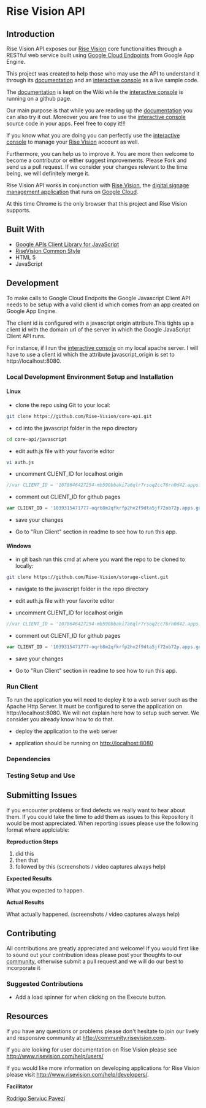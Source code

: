 # Rise Vision API

## Introduction

Rise Vision API exposes our [Rise Vision](http://rva.risevision.com) core functionalities through a RESTful web service built using [Google Cloud Endpoints](https://developers.google.com/appengine/docs/java/endpoints/) from Google App Engine.   

This project was created to help those who may use the API to understand it through its [documentation](https://github.com/Rise-Vision/core-api/wiki) and an [interactive console](http://rise-vision.github.io/core-api/) as a live sample code.

The [documentation](https://github.com/Rise-Vision/core-api/wiki) is kept on the Wiki while the [interactive console](http://rise-vision.github.io/core-api/) is running on a github page. 

Our main purpose is that while you are reading up the [documentation](https://github.com/Rise-Vision/core-api/wiki) you can also try it out. Moreover you are free to use the [interactive console](http://rise-vision.github.io/core-api/) source code in your apps. Feel free to copy it!!!

If you know what you are doing you can perfectly use the [interactive console](http://rise-vision.github.io/core-api/) to manage your [Rise Vision](http://rva.risevision.com) account as well. 

Furthermore, you can help us to improve it. You are more then welcome to become a contributor or either suggest improvements. Please Fork and send us a pull request. If we consider your changes relevant to the time being, we will definitely merge it.      

Rise Vision API works in conjunction with [Rise Vision](http://www.risevision.com), the [digital signage management application](http://rva.risevision.com/) that runs on [Google Cloud](https://cloud.google.com).

At this time Chrome is the only browser that this project and Rise Vision supports.

## Built With

- [Google APIs Client Library for JavaScript](https://developers.google.com/api-client-library/javascript/)
- [RiseVision Common Style](https://github.com/Rise-Vision/common-style)
- HTML 5
- JavaScript


## Development
 
 To make calls to Google Cloud Endpoits the Google Javascript Client API needs to be setup with a valid client id which comes from an app created on Google App Engine.
 
 The client id is configured with a javascript origin attribute.This tights up a client id with the domain url of the server in which the Google JavaScript Client API runs. 
 
 For instance, if I run the [interactive console](http://rise-vision.github.io/core-api/) on my local apache server. I will have to use a client id which the attribute javascript_origin is set to http://localhost:8080.


### Local Development Environment Setup and Installation


#### Linux


* clone the repo using Git to your local:
```bash
git clone https://github.com/Rise-Vision/core-api.git
```

* cd into the javascript folder in the repo directory
```bash
cd core-api/javascript
```

* edit auth.js file with your favorite editor
```bash
vi auth.js
```

* uncomment CLIENT_ID for localhost origin
```javascript
//var CLIENT_ID = '1078646427254-mb590bbaki7a6qlr7rsoq2cc76rn0d42.apps.googleusercontent.com'; //CLIENT_ID for local development
```

* comment out CLIENT_ID for github pages
```javascript
var CLIENT_ID = '1039315471777-oqrb8m2qfkrfp2hv2f9dta5jf72ob72p.apps.googleusercontent.com'; // CLIENT_ID for github pages
```
* save your changes

* Go to "Run Client" section in readme to see how to run this app.

#### Windows 

* in git bash run this cmd at where you want the repo to be cloned to locally:
```bash
git clone https://github.com/Rise-Vision/storage-client.git
```

* navigate to the javascript folder in the repo directory

* edit auth.js file with your favorite editor  

* uncomment CLIENT_ID for localhost origin
```javascript
//var CLIENT_ID = '1078646427254-mb590bbaki7a6qlr7rsoq2cc76rn0d42.apps.googleusercontent.com'; //CLIENT_ID for local development
```

* comment out CLIENT_ID for github pages
```javascript
var CLIENT_ID = '1039315471777-oqrb8m2qfkrfp2hv2f9dta5jf72ob72p.apps.googleusercontent.com'; // CLIENT_ID for github pages
```
* save your changes

* Go to "Run Client" section in readme to see how to run this app.

### Run Client
 To run the application you will need to deploy it to a web server such as the Apache Http Server. It must be configured to serve the application on http://localhost:8080. 
 We will not explain here how to setup such server. We consider you already know how to do that. 

* deploy the application to the web server

* application should be running on [http://localhost:8080](http://localhost:8080)

### Dependencies

### Testing Setup and Use

## Submitting Issues 
If you encounter problems or find defects we really want to hear about them. If you could take the time to add them as issues to this Repository it would be most appreciated. When reporting issues please use the following format where applciable:

**Reproduction Steps**

1. did this
2. then that
3. followed by this (screenshots / video captures always help)

**Expected Results**

What you expected to happen.

**Actual Results**

What actually happened. (screenshots / video captures always help)

## Contributing
All contributions are greatly appreciated and welcome! If you would first like to sound out your contribution ideas please post your thoughts to our [community](http://community.risevision.com), otherwise submit a pull request and we will do our best to incorporate it

### Suggested Contributions
* Add a load spinner for when clicking on the Execute button. 

## Resources
If you have any questions or problems please don't hesitate to join our lively and responsive community at http://community.risevision.com.

If you are looking for user documentation on Rise Vision please see http://www.risevision.com/help/users/

If you would like more information on developing applications for Rise Vision please visit http://www.risevision.com/help/developers/. 




**Facilitator**

[Rodrigo Serviuc Pavezi](https://github.com/rodrigopavezi "Rodrigo Serviuc Pavezi")
